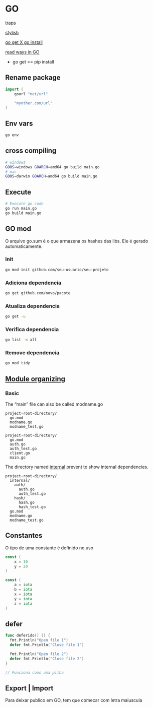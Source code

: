# GO

[traps](https://go-traps.appspot.com/#overview)

[stylish](https://rakyll.org/style-packages/)

[go get X go install](https://medium.com/@chaewonkong/difference-between-go-get-and-go-install-in-go-a076d7352186)

[read ways in GO](https://gosamples.dev/read-user-input/)

- go get  == pip install

## Rename package

```go
import (
    gourl "net/url"

    "myother.com/url"
)
```


## Env vars

```bash
go env
```

## cross compiling

```bash
# windows
GOOS=windows GOARCH=amd64 go build main.go
# mac
GOOS=darwin GOARCH=amd64 go build main.go
```

## Execute

```bash
# Execute go code
go run main.go
go build main.go
```

## GO mod

O arquivo go.sum é o que armazena os hashes das libs. Ele é gerado automaticamente.

### Init
```bash
go mod init github.com/seu-usuario/seu-projeto
```

### Adiciona dependencia

```bash
go get github.com/novo/pacote
```

### Atualiza dependencia

```bash
go get -u
```

### Verifica dependencia

```bash
go list -m all
```

### Remove dependencia

```bash
go mod tidy
```

## [Module organizing](https://go.dev/doc/modules/layout#server-project)

### Basic

The “main” file can also be called modname.go

```
project-root-directory/
  go.mod
  modname.go
  modname_test.go
```

```
project-root-directory/
  go.mod
  auth.go
  auth_test.go
  client.go
  main.go
```

The directory named [internal](https://pkg.go.dev/cmd/go#hdr-Internal_Directories) prevent to show internal dependencies.
```
project-root-directory/
  internal/
    auth/
      auth.go
      auth_test.go
    hash/
      hash.go
      hash_test.go
  go.mod
  modname.go
  modname_test.go

```


## Constantes

O tipo de uma constante é definido no uso

```go
const (
    x = 10
    y = 20
)
```

```go
const (
    a = iota
    b = iota
    x = iota
    y = iota
    z = iota
)
```

## defer

```go
func deferido() () {
  fmt.Println("Open file 1")
  defer fmt.Println("Close file 1")

  fmt.Println("Open file 2")
  defer fmt.Println("Close file 2")
}

// Funciona como uma pilha
```

## Export | Import

Para deixar publico em GO, tem que comecar com letra maiuscula
